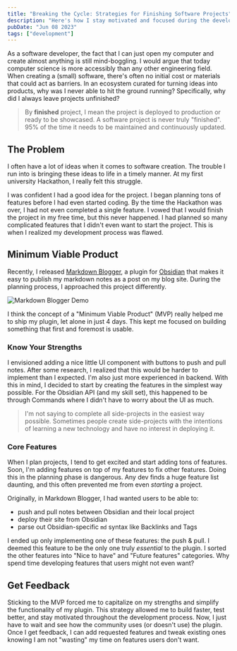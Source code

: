 ```yaml
---
title: "Breaking the Cycle: Strategies for Finishing Software Projects"
description: "Here's how I stay motivated and focused during the development process."
pubDate: "Jun 08 2023"
tags: ["development"]
---
```


As a software developer, the fact that I can just open my computer and create almost anything is still mind-boggling. I would argue that today computer science is more accessibly than any other engineering field. When creating a (small) software, there's often no initial cost or materials that could act as barriers. In an ecosystem curated for turning ideas into products, why was I never able to hit the ground running? Specifically, why did I always leave projects unfinished?

>By **finished** project, I mean the project is deployed to production or ready to be showcased. A software project is never truly "finished". 95% of the time it needs to be maintained and continuously updated.

## The Problem
I often have a lot of ideas when it comes to software creation. The trouble I run into is bringing these ideas to life in a timely manner. At my first university Hackathon, I really felt this struggle. 

I was confident I had a good idea for the project. I began planning tons of features before I had even started coding. By the time the Hackathon was over, I had not even completed a single feature. I vowed that I would finish the project in my free time, but this never happened. I had planned so many complicated features that I didn't even want to start the project. This is when I realized my development process was flawed. 

## Minimum Viable Product
Recently, I released [Markdown Blogger](https://github.com/afazio1/obsidian-markdown-blogger), a plugin for [Obsidian](https://obsidian.md) that makes it easy to publish my markdown notes as a post on my blog site. During the planning process, I approached this project differently.

![Markdown Blogger Demo](https://raw.githubusercontent.com/afazio1/obsidian-markdown-blogger/main/images/md-blogger-demo.gif)

I think the concept of a "Minimum Viable Product" (MVP) really helped me to ship my plugin, let alone in just 4 days. This kept me focused on building something that first and foremost is usable. 

### Know Your Strengths
I envisioned adding a nice little UI component with buttons to push and pull notes. After some research, I realized that this would be harder to implement than I expected. I'm also just more experienced in backend. With this in mind, I decided to start by creating the features in the simplest way possible. For the Obsidian API (and my skill set), this happened to be through Commands where I didn't have to worry about the UI as much. 

>I'm not saying to complete all side-projects in the easiest way possible. Sometimes people create side-projects with the intentions of learning a new technology and have no interest in deploying it. 

### Core Features
When I plan projects, I tend to get excited and start adding tons of features. Soon, I'm adding features on top of my features to fix other features. Doing this in the planning phase is dangerous. Any dev finds a huge feature list daunting, and this often prevented me from even *starting* a project. 

Originally, in Markdown Blogger, I had wanted users to be able to:
- push and pull notes between Obsidian and their local project
- deploy their site from Obsidian
- parse out Obsidian-specific `md` syntax like Backlinks and Tags

I ended up only implementing one of these features: the push & pull. I deemed this feature to be the only one truly *essential* to the plugin. I sorted the other features into "Nice to have" and "Future features" categories. Why spend time developing features that users might not even want?

## Get Feedback
Sticking to the MVP forced me to capitalize on my strengths and simplify the functionality of my plugin. This strategy allowed me to build faster, test better, and stay motivated throughout the development process. Now, I just have to wait and see how the community uses (or doesn't use) the plugin. Once I get feedback, I can add requested features and tweak existing ones knowing I am not "wasting" my time on features users don't want. 


























